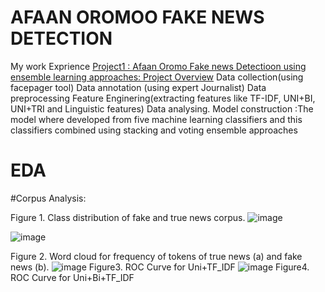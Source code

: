 # AFAAN OROMOO FAKE NEWS DETECTION
My work Exprience
[Project1 : Afaan Oromo Fake news Detectioon using ensemble learning approaches: Project Overview](https://www.example.com)
Data collection(using facepager tool)
Data annotation (using expert Journalist)
Data preprocessing
Feature Enginering(extracting features like TF-IDF, UNI+BI, UNI+TRI and Linguistic features)
Data analysing.
Model construction :The model where developed from five machine learning classifiers and this classifiers combined using stacking and voting ensemble approaches 
# EDA
 #Corpus Analysis:
 
 Figure 1. Class distribution of fake and true news corpus.
 ![image](https://user-images.githubusercontent.com/106262395/170339730-bed57b0f-d647-4797-ab7a-a1aca26cd28b.png)
 
![image](https://user-images.githubusercontent.com/106262395/170341020-90012256-b1f2-499b-ab2e-cbf6dea6b0ba.png)

 Figure 2. Word cloud for frequency of tokens of true news (a) and fake news (b).
 ![image](https://user-images.githubusercontent.com/106262395/170345377-52dfc4c8-a9d5-42c9-902a-8558a67e4c83.png)
 Figure3. ROC Curve for Uni+TF_IDF
 ![image](https://user-images.githubusercontent.com/106262395/170344502-18051c03-eca6-4c94-9d8f-eac45c582fab.png)
 Figure4. ROC Curve for Uni+Bi+TF_IDF

